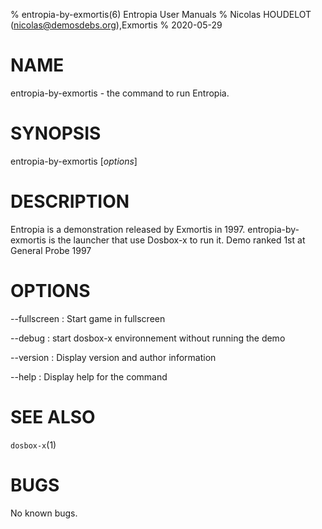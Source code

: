 % entropia-by-exmortis(6) Entropia User Manuals
% Nicolas HOUDELOT (nicolas@demosdebs.org),Exmortis
% 2020-05-29

# NAME
entropia-by-exmortis - the command to run Entropia.

# SYNOPSIS
entropia-by-exmortis [*options*]

# DESCRIPTION
Entropia is a demonstration released by Exmortis in 1997.
entropia-by-exmortis is the launcher that use Dosbox-x to run it.
Demo ranked 1st at General Probe 1997

# OPTIONS
\--fullscreen
:   Start game in fullscreen

\--debug
:   start dosbox-x environnement without running the demo

\--version
:   Display version and author information

\--help
:   Display help for the command

# SEE ALSO
`dosbox-x`(1)

# BUGS
No known bugs.
